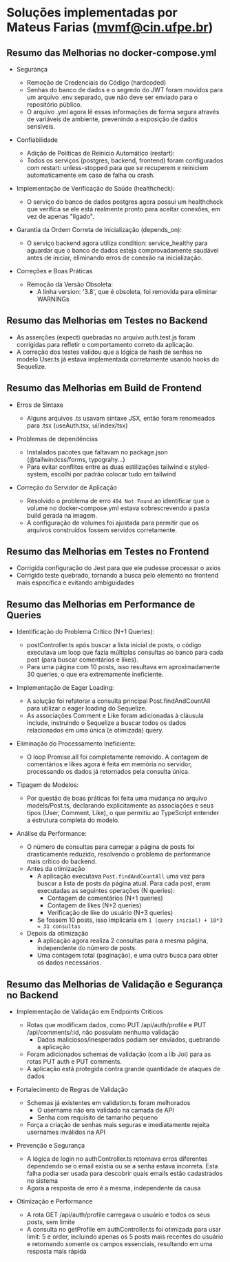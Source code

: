 # Soluções implementadas por Mateus Farias (mvmf@cin.ufpe.br)

## Resumo das Melhorias no docker-compose.yml

- Segurança
	- Remoção de Credenciais do Código (hardcoded)
	- Senhas do banco de dados e o segredo do JWT foram movidos para um arquivo .env separado, que não deve ser enviado para o repositório público.
	- O arquivo .yml agora lê essas informações de forma segura através de variáveis de ambiente, prevenindo a exposição de dados sensíveis.

- Confiabilidade
	- Adição de Políticas de Reinício Automático (restart):
	- Todos os serviços (postgres, backend, frontend) foram configurados com restart: unless-stopped para que se recuperem e reiniciem automaticamente em caso de falha ou crash.

- Implementação de Verificação de Saúde (healthcheck):
	- O serviço do banco de dados postgres agora possui um healthcheck que verifica se ele está realmente pronto para aceitar conexões, em vez de apenas "ligado".

- Garantia da Ordem Correta de Inicialização (depends_on):
	- O serviço backend agora utiliza condition: service_healthy para aguardar que o banco de dados esteja comprovadamente saudável antes de iniciar, eliminando erros de conexão na inicialização.

- Correções e Boas Práticas
	- Remoção da Versão Obsoleta:
		- A linha version: '3.8', que é obsoleta, foi removida para eliminar WARNINGs

## Resumo das Melhorias em Testes no Backend

- As asserções (expect) quebradas no arquivo auth.test.js foram corrigidas para refletir o comportamento correto da aplicação.
- A correção dos testes validou que a lógica de hash de senhas no modelo User.ts já estava implementada corretamente usando hooks do Sequelize.

## Resumo das Melhorias em Build de Frontend

- Erros de Sintaxe
	- Alguns arquivos .ts usavam sintaxe JSX, então foram renomeados para .tsx (useAuth.tsx, ui/index/tsx)

- Problemas de dependências
	- Instalados pacotes que faltavam no package.json (@tailwindcss/forms, typograhy...)
	- Para evitar conflitos entre as duas estilizações tailwind e styled-system, escolhi por padrão colocar tudo em tailwind

- Correção do Servidor de Aplicação
    - Resolvido o problema de erro `404 Not Found` ao identificar que o volume no docker-compose.yml estava sobrescrevendo a pasta build gerada na imagem. 
    - A configuração de volumes foi ajustada para permitir que os arquivos construídos fossem servidos corretamente.
	
## Resumo das Melhorias em Testes no Frontend

- Corrigida configuração do Jest para que ele pudesse processar o axios
- Corrigido teste quebrado, tornando a busca pelo elemento no frontend mais específica e evitando ambiguidades

## Resumo das Melhorias em Performance de Queries

- Identificação do Problema Crítico (N+1 Queries):
    - postController.ts após buscar a lista inicial de posts, o código executava um loop que fazia múltiplas consultas ao banco para cada post (para buscar comentários e likes).
    - Para uma página com 10 posts, isso resultava em aproximadamente 30 queries, o que era extremamente ineficiente.

- Implementação de Eager Loading:
    - A solução foi refatorar a consulta principal Post.findAndCountAll para utilizar o eager loading do Sequelize.
    - As associações Comment e Like foram adicionadas à cláusula include, instruindo o Sequelize a buscar todos os dados relacionados em uma única (e otimizada) query.

- Eliminação do Processamento Ineficiente:
    - O loop Promise.all foi completamente removido. A contagem de comentários e likes agora é feita em memória no servidor, processando os dados já retornados pela consulta única.

- Tipagem de Modelos:
    - Por questão de boas práticas foi feita uma mudança no arquivo models/Post.ts, declarando explicitamente as associações e seus tipos (User, Comment, Like), o que permitiu ao TypeScript entender a estrutura completa do modelo.

- Análise da Performance:
    - O número de consultas para carregar a página de posts foi drasticamente reduzido, resolvendo o problema de performance mais crítico do backend.
    - Antes da otimização
        - A aplicação executava `Post.findAndCountAll` uma vez para buscar a lista de posts da página atual. Para cada post, eram executadas as seguintes operações (N queries):
            - Contagem de comentários (N+1 queries)
            - Contagem de likes (N+2 queries)
            - Verificação de like do usuário (N+3 queries)
        - Se fossem 10 posts, isso implicaria em `1 (query inicial) + 10*3 = 31 consultas`
    - Depois da otimização
        - A aplicação agora realiza 2 consultas para a mesma página, independente do número de posts.
        - Uma contagem total (paginação), e uma outra busca para obter os dados necessários.

## Resumo das Melhorias de Validação e Segurança no Backend

- Implementação de Validação em Endpoints Críticos
    - Rotas que modificam dados, como PUT /api/auth/profile e PUT /api/comments/:id, não possuíam nenhuma validação
        - Dados maliciosos/inesperados podiam ser enviados, quebrando a aplicação
    - Foram adicionados schemas de validação (com a lib Joi) para as rotas PUT auth e PUT comments.
    - A aplicação está protegida contra grande quantidade de ataques de dados

- Fortalecimento de Regras de Validação
    - Schemas já existentes em validation.ts foram melhorados
        - O username não era validado na camada de API
        - Senha com requisito de tamanho pequeno
    - Força a criação de senhas mais seguras e imediatamente rejeita usernames inválidos na API

- Prevenção e Segurança
    - A lógica de login no authController.ts retornava erros diferentes dependendo se o email existia ou se a senha estava incorreta. Esta falha podia ser usada para descobrir quais emails estão cadastrados no sistema
    - Agora a resposta de erro é a mesma, independente da causa

- Otimização e Performance
    - A rota GET /api/auth/profile carregava o usuário e todos os seus posts, sem limite
    - A consulta no getProfile em authController.ts foi otimizada para usar limit: 5 e order, incluindo apenas os 5 posts mais recentes do usuário e retornando somente os campos essenciais, resultando em uma resposta mais rápida
